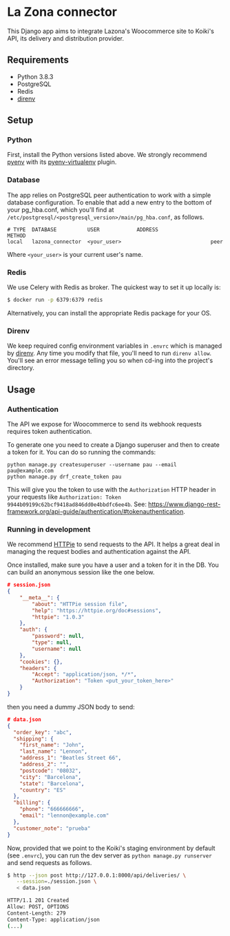 # La Zona connector

This Django app aims to integrate Lazona's Woocommerce site to Koiki's API, its
delivery and distribution provider.

## Requirements

* Python 3.8.3
* PostgreSQL
* Redis
* [direnv](https://direnv.net/)

## Setup

### Python

First, install the Python versions listed above. We strongly recommend [pyenv]
with its [pyenv-virtualenv] plugin.

### Database

The app relies on PostgreSQL peer authentication to work with a simple database
configuration. To enable that add a new entry to the bottom of your pg_hba.conf,
which you'll find at `/etc/postgresql/<postgresql_version>/main/pg_hba.conf`, as
follows.

```
# TYPE  DATABASE          USER            ADDRESS                 METHOD
local   lazona_connector  <your_user>                             peer
```

Where `<your_user>` is your current user's name.

[pyenv]: https://github.com/pyenv/pyenv
[pyenv-virtualenv]: pyenv-virtualenv

### Redis

We use Celery with Redis as broker. The quickest way to set it up locally is:

```sh
$ docker run -p 6379:6379 redis
```

Alternatively, you can install the appropriate Redis package for your OS.

### Direnv

We keep required config environment variables in `.envrc` which is managed by
[direnv](https://direnv.net/). Any time you modify that file, you'll need to run
`direnv allow`. You'll see an error message telling you so when cd-ing into the
project's directory.

## Usage

### Authentication

The API we expose for Woocommerce to send its webhook requests requires token
authentication.

To generate one you need to create a Django superuser and then to create a token
for it. You can do so running the commands:

```
python manage.py createsuperuser --username pau --email pau@example.com
python manage.py drf_create_token pau
```

This will give you the token to use with the `Authorization` HTTP header in your
requests like `Authorization: Token 9944b09199c62bcf9418ad846dd0e4bbdfc6ee4b`.
See:
https://www.django-rest-framework.org/api-guide/authentication/#tokenauthentication.

### Running in development

We recommend [HTTPie](https://httpie.io/) to send requests to the API. It helps
a great deal in managing the request bodies and authentication against the API.

Once installed, make sure you have a user and a token for it in the DB.
You can build an anonymous session like the one below.

```json
# session.json
{
    "__meta__": {
        "about": "HTTPie session file",
        "help": "https://httpie.org/doc#sessions",
        "httpie": "1.0.3"
    },
    "auth": {
        "password": null,
        "type": null,
        "username": null
    },
    "cookies": {},
    "headers": {
        "Accept": "application/json, */*",
        "Authorization": "Token <put_your_token_here>"
    }
}
```

then you need a dummy JSON body to send:

```json
# data.json
{
  "order_key": "abc",
  "shipping": {
    "first_name": "John",
    "last_name": "Lennon",
    "address_1": "Beatles Street 66",
    "address_2": "",
    "postcode": "08032",
    "city": "Barcelona",
    "state": "Barcelona",
    "country": "ES"
  },
  "billing": {
    "phone": "666666666",
    "email": "lennon@example.com"
  },
  "customer_note": "prueba"
}
```

Now, provided that we point to the Koiki's staging environment by default (see
`.envrc`), you can run the dev server as `python manage.py runserver` and send
requests as follows.

```sh
$ http --json post http://127.0.0.1:8000/api/deliveries/ \
   --session=./session.json \
   < data.json

HTTP/1.1 201 Created
Allow: POST, OPTIONS
Content-Length: 279
Content-Type: application/json
(...)
```
